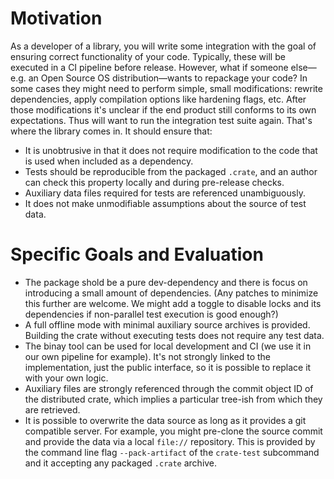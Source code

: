 # Motivation

As a developer of a library, you will write some integration with the goal of
ensuring correct functionality of your code. Typically, these will be executed
in a CI pipeline before release. However, what if someone else—e.g. an Open
Source OS distribution—wants to repackage your code? In some cases they might
need to perform simple, small modifications: rewrite dependencies, apply
compilation options like hardening flags, etc. After those modifications it's
unclear if the end product still conforms to its own expectations. Thus will
want to run the integration test suite again. That's where the library comes in.
It should ensure that:

* It is unobtrusive in that it does not require modification to the code that
  is used when included as a dependency.
* Tests should be reproducible from the packaged `.crate`, and an author can
  check this property locally and during pre-release checks.
* Auxiliary data files required for tests are referenced unambiguously.
* It does not make unmodifiable assumptions about the source of test data.

# Specific Goals and Evaluation

* The package shold be a pure dev-dependency and there is focus on introducing
  a small amount of dependencies. (Any patches to minimize this further are
  welcome. We might add a toggle to disable locks and its dependencies if
  non-parallel test execution is good enough?)
* A full offline mode with minimal auxiliary source archives is provided.
  Building the crate without executing tests does not require any test data.
* The binay tool can be used for local development and CI (we use it in our
  own pipeline for example). It's not strongly linked to the implementation,
  just the public interface, so it is possible to replace it with your own
  logic.
* Auxiliary files are strongly referenced through the commit object ID of the
  distributed crate, which implies a particular tree-ish from which they are
  retrieved.
* It is possible to overwrite the data source as long as it provides a git
  compatible server. For example, you might pre-clone the source commit and
  provide the data via a local `file://` repository. This is provided by the
  command line flag `--pack-artifact` of the `crate-test` subcommand and it
  accepting any packaged `.crate` archive.

